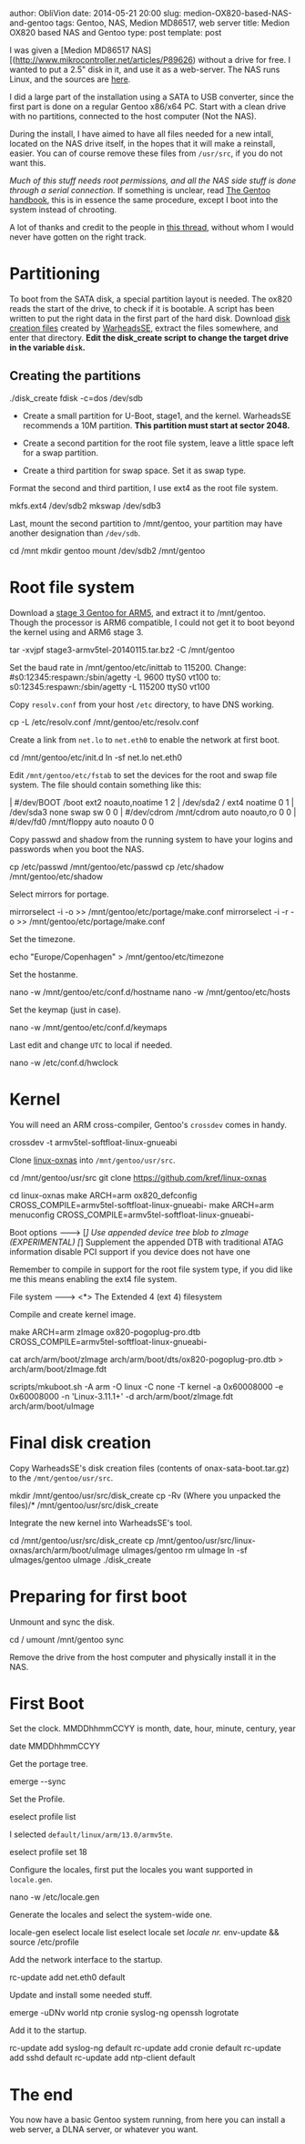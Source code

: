 author: ObliVion
date: 2014-05-21 20:00
slug: medion-OX820-based-NAS-and-gentoo
tags: Gentoo, NAS, Medion MD86517, web server
title: Medion OX820 based NAS and Gentoo
type: post
template: post


I was given a [Medion MD86517 NAS][(http://www.mikrocontroller.net/articles/P89626) 
without a drive for free. I wanted to put a 2.5" disk in it, and use it as a 
web-server. The NAS runs Linux, and the sources are [here](gpl_source_md86407.exe).

I did a large part of the installation using a SATA to USB converter, since the 
first part is done on a regular Gentoo x86/x64 PC. Start with a clean drive
with no partitions, connected to the host computer (Not the NAS). 

During the install, I have aimed to have all files needed for a new intall,
located on the NAS drive itself, in the hopes that it will make a reinstall,
easier. You can of course remove these files from ``/usr/src``, if you do not
want this.

*Much of this stuff needs root permissions, and all the NAS side stuff is done
through a serial connection.* If something is unclear, read [The Gentoo handbook](http://www.gentoo.org/doc/en/handbook/),
this is in essence the same procedure, except I boot into the system instead of
chrooting.

A lot of thanks and credit to the people in [this thread](http://archlinuxarm.org/forum/viewtopic.php?f=55&t=6193),
without whom I would never have gotten on the right track.

Partitioning
============

To boot from the SATA disk, a special partition layout is needed. The ox820
reads the start of the drive, to check if it is bootable. A script has been
written to put the right data in the first part of the hard disk.
Download [disk creation files](onax-sata_boot.tar.gz) created by 
[WarheadsSE](https://github.com/WarheadsSE), extract the files somewhere, and 
enter that directory. **Edit the disk_create script to change the target drive 
in the variable ``disk``.**

Creating the partitions
-----------------------

  ./disk_create
  fdisk -c=dos /dev/sdb

 - Create a small partition for U-Boot, stage1, and the kernel. WarheadsSE
   recommends a 10M partition. **This partition must start at sector 2048.**
 
 - Create a second partition for the root file system, leave a little space
   left for a swap partition.

 - Create a third partition for swap space. Set it as swap type.
 
Format the second and third partition, I use ext4 as the root file system.

  mkfs.ext4 /dev/sdb2
  mkswap /dev/sdb3
 
Last, mount the second partition to /mnt/gentoo, your partition may have another
designation than ``/dev/sdb``.

  cd /mnt
  mkdir gentoo
  mount /dev/sdb2 /mnt/gentoo
 

Root file system
================

Download a [stage 3 Gentoo for ARM5](http://mirrors.nl.kernel.org/gentoo//releases/arm/autobuilds/current-stage3-armv5tel/stage3-armv5tel-20140115.tar.bz2),
and extract it to /mnt/gentoo. Though the processor is ARM6 compatible, I could
not get it to boot beyond the kernel using and ARM6 stage 3.

  tar -xvjpf stage3-armv5tel-20140115.tar.bz2 -C /mnt/gentoo

Set the baud rate in /mnt/gentoo/etc/inittab to 115200. Change:
  #s0:12345:respawn:/sbin/agetty -L 9600 ttyS0 vt100
to:
   s0:12345:respawn:/sbin/agetty -L 115200 ttyS0 vt100

Copy ``resolv.conf`` from your host ``/etc`` directory, to have DNS working.

  cp -L /etc/resolv.conf /mnt/gentoo/etc/resolv.conf
  
Create a link from ``net.lo`` to ``net.eth0`` to enable the network at first
boot.

  cd /mnt/gentoo/etc/init.d
  ln -sf net.lo net.eth0

Edit ``/mnt/gentoo/etc/fstab`` to set the devices for the root and swap file
system. The file should contain something like this:

| #/dev/BOOT              /boot           ext2            noauto,noatime  1 2
| /dev/sda2               /               ext4            noatime         0 1
| /dev/sda3               none            swap            sw              0 0
| #/dev/cdrom             /mnt/cdrom      auto            noauto,ro       0 0
| #/dev/fd0               /mnt/floppy     auto            noauto          0 0

Copy passwd and shadow from the running system to have your logins and passwords
when you boot the NAS.

  cp /etc/passwd /mnt/gentoo/etc/passwd
  cp /etc/shadow /mnt/gentoo/etc/shadow
  
Select mirrors for portage.

  mirrorselect -i -o >> /mnt/gentoo/etc/portage/make.conf
  mirrorselect -i -r -o >> /mnt/gentoo/etc/portage/make.conf
  
Set the timezone.

  echo "Europe/Copenhagen" > /mnt/gentoo/etc/timezone

Set the hostanme.

  nano -w /mnt/gentoo/etc/conf.d/hostname
  nano -w /mnt/gentoo/etc/hosts

Set the keymap (just in case).

  nano -w /mnt/gentoo/etc/conf.d/keymaps

Last edit and change ``UTC`` to local if needed.

  nano -w /etc/conf.d/hwclock

    
Kernel
======

You will need an ARM cross-compiler, Gentoo's ``crossdev`` comes in handy.

  crossdev -t armv5tel-softfloat-linux-gnueabi

Clone [linux-oxnas](https://github.com/kref/linux-oxnas) into 
``/mnt/gentoo/usr/src``.
  
  cd /mnt/gentoo/usr/src
  git clone https://github.com/kref/linux-oxnas

  cd linux-oxnas
  make ARCH=arm ox820_defconfig CROSS_COMPILE=armv5tel-softfloat-linux-gnueabi-
  make ARCH=arm menuconfig CROSS_COMPILE=armv5tel-softfloat-linux-gnueabi-

  Boot options --->
  [*] Use appended device tree blob to zImage (EXPERIMENTAL)
  [*] Supplement the appended DTB with traditional ATAG information
  disable PCI support if you device does not have one
  
Remember to compile in support for the root file system type, if you did like me
this means enabling the ext4 file system.

  File system  --->
  <*> The Extended 4 (ext 4) filesystem

Compile and create kernel image.

  make ARCH=arm zImage ox820-pogoplug-pro.dtb CROSS_COMPILE=armv5tel-softfloat-linux-gnueabi-

  cat arch/arm/boot/zImage arch/arm/boot/dts/ox820-pogoplug-pro.dtb > arch/arm/boot/zImage.fdt

  scripts/mkuboot.sh -A arm -O linux -C none -T kernel -a 0x60008000 -e 0x60008000 -n 'Linux-3.11.1+' -d arch/arm/boot/zImage.fdt arch/arm/boot/uImage


Final disk creation
===================

Copy WarheadsSE's disk creation files (contents of onax-sata-boot.tar.gz) to the ``/mnt/gentoo/usr/src``.

  mkdir /mnt/gentoo/usr/src/disk_create
  cp -Rv (Where you unpacked the files)/* /mnt/gentoo/usr/src/disk_create
  
Integrate the new kernel into WarheadsSE's tool.

  cd /mnt/gentoo/usr/src/disk_create
  cp /mnt/gentoo/usr/src/linux-oxnas/arch/arm/boot/uImage uImages/gentoo
  rm uImage
  ln -sf uImages/gentoo uImage
  ./disk_create

Preparing for first boot
========================

Unmount and sync the disk.

  cd /
  umount /mnt/gentoo
  sync

Remove the drive from the host computer and physically install it in the NAS.


First Boot
==========

Set the clock. MMDDhhmmCCYY is month, date, hour, minute, century, year

  date MMDDhhmmCCYY 
 
Get the portage tree.

  emerge --sync
  
Set the Profile.

  eselect profile list

I selected ``default/linux/arm/13.0/armv5te``.

  eselect profile set 18
  
Configure the locales, first put the locales you want supported in ``locale.gen``.
  
  nano -w /etc/locale.gen

Generate the locales and select the system-wide one.
  
  locale-gen
  eselect locale list
  eselect locale set *locale nr.*
  env-update && source /etc/profile
  
Add the network interface to the startup.

  rc-update add net.eth0 default

Update and install some needed stuff.

  emerge -uDNv world ntp cronie syslog-ng openssh logrotate
 
Add it to the startup.

  rc-update add syslog-ng default
  rc-update add cronie default
  rc-update add sshd default
  rc-update add ntp-client default

The end
=======

You now have a basic Gentoo system running, from here you can install a web
server, a DLNA server, or whatever you want.

